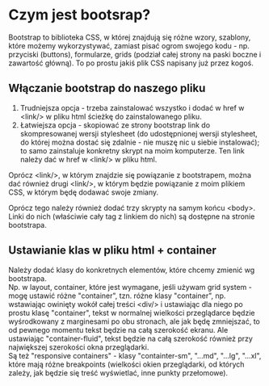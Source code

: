 # Czym jest bootsrap?  
Bootstrap to biblioteka CSS, w której znajdują się różne wzory, szablony, które możemy wykorzystywać, zamiast pisać ogrom swojego kodu - np. przyciski (buttons), formularze, grids (podział całej strony na paski boczne i zawartość główną). To po prostu jakiś plik CSS napisany już przez kogoś.    
  
## Włączanie bootstrap do naszego pliku  
1. Trudniejsza opcja - trzeba zainstalować wszystko i dodać w href w \<link\/> w pliku html ścieżkę do zainstalowanego pliku.  
2. Łatwiejsza opcja - skopiować ze strony bootstrap link do skompresowanej wersji stylesheet (do udostępnionej wersji stylesheet, do której można dostać się zdalnie - nie muszę nic u siebie instalować); to samo zainstaluje konkretny skrypt na moim komputerze. Ten link należy dać w href w \<link\/> w pliku html.  
  
Oprócz \<link\/>, w którym znajdzie się powiązanie z bootstrapem, można dać również drugi \<link\/>, w którym będzie powiązanie z moim plikiem CSS, w którym będę dodawać swoje zmiany.  
  
  
Oprócz tego należy również dodać trzy skrypty na samym końcu \<body\>. Linki do nich (właściwie cały tag z linkiem do nich) są dostępne na stronie bootstrapa.  
  
## Ustawianie klas w pliku html + container  
Należy dodać klasy do konkretnych elementów, które chcemy zmienić wg bootstrapa.  
Np. w layout, container, które jest wymagane, jeśli używam grid system - mogę ustawić różne "container", tzn. różne klasy "container", np. wstawiając owinięty wokół całej treści \<div\/> i ustawiając dla niego po prostu klasę "container", tekst w normalnej wielkości przeglądarce będzie wyśrodkowany z marginesami po obu stronach, ale jak będę zmniejszać, to od pewnego momentu tekst będzie na całą szerokość ekranu. Ale ustawiając "container-fluid", tekst będzie na całą szerokość również przy największej szerokości okna przeglądarki.  
Są też "responsive containers" - klasy "containter-sm", "...md", "...lg", "...xl", które mają różne breakpoints (wielkości okien przeglądarki, od których zależy, jak będzie się treść wyświetlać, inne punkty przełomowe).
